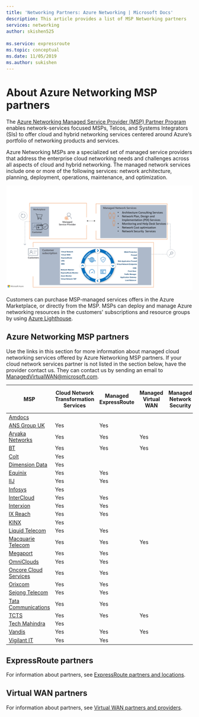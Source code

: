 ```yaml
---
title: 'Networking Partners: Azure Networking | Microsoft Docs'
description: This article provides a list of MSP Networking partners
services: networking
author: skishen525

ms.service: expressroute
ms.topic: conceptual
ms.date: 11/05/2019
ms.author: sukishen
---
```


# About Azure Networking MSP partners

The [Azure Networking Managed Service Provider (MSP) Partner Program](https://azure.microsoft.com/blog/enhancing-the-customer-experience-with-the-azure-networking-msp-partner-program/) enables network-services focused MSPs, Telcos, and Systems Integrators (SIs) to offer cloud and hybrid networking services centered around Azure’s portfolio of networking products and services.

Azure Networking MSPs are a specialized set of managed service providers that address the enterprise cloud networking needs and challenges across all aspects of cloud and hybrid networking. The managed network services include one or more of the following services: network architecture, planning, deployment, operations, maintenance, and optimization.

![MSP][0]

Customers can purchase MSP-managed services offers in the Azure Marketplace, or directly from the MSP. MSPs can deploy and manage Azure networking resources in the customers' subscriptions and resource groups by using [Azure Lighthouse](https://azure.microsoft.com/services/azure-lighthouse/).

## <a name="msp"></a>Azure Networking MSP partners

Use the links in this section for more information about managed cloud networking services offered by Azure Networking MSP partners. If your cloud network services partner is not listed in the section below, have the provider contact us. They can contact us by sending an email to ManagedVirtualWAN@microsoft.com. 

| **MSP** | **Cloud Network Transformation Services** | **Managed ExpressRoute** | **Managed Virtual WAN** | **Managed Network Security** |**Managed Network Edge Compute** |
| ---| ---| ---| ---| ---| ---|
|[Amdocs](https://www.amdocs.com/)|||||Yes|
|[ANS Group UK](https://www.ans.co.uk/)|Yes|Yes||||
|[Aryaka Networks](https://www.aryaka.com/azure-msp-vwan-managed-service-provider-launch-partner-aryaka/)|Yes |Yes |Yes | | |
|[BT](https://www.globalservices.bt.com/en/solutions/products/cloud-connect-azure)|Yes|Yes|Yes|||
|[Colt](https://www.colt.net/why-colt/strategic-alliances/microsoft-partnership/msp/)|Yes|||||
|[Dimension Data](https://www.dimensiondata.com/)|Yes|||||
|[Equinix](https://www.equinix.com/)|Yes|Yes||||
|[IIJ](https://www.iij.ad.jp/biz/cloudex/)|Yes|Yes||||
|[Infosys](https://www.infosys.com/services/microsoft-cloud-business/pages/index.aspx)|Yes||||Yes|
|[InterCloud](https://intercloud.com/partners/microsoft-azure/)|Yes|Yes||||
|[Interxion](https://www.interxion.com/products/interconnection/cloud-connect/support-your-cloud-strategy/)|Yes|Yes||||
|[IX Reach](https://www.ixreach.com/services/sdn-cloud-connect/)|Yes|Yes||||
|[KINX](https://www.kinx.net/service/cloud/?lang=en)|Yes|||||
|[Liquid Telecom](https://www.liquidtelecom.com/products-and-services/microsoft-azure.html)|Yes|Yes||||
|[Macquarie Telecom](https://macquariecloudservices.com/azure-managed-services/)|Yes|Yes|Yes|||
|[Megaport](https://www.megaport.com/services/microsoft-expressroute/)|Yes|Yes||||
|[OmniClouds](https://omniclouds.com/services/)|Yes|Yes||||
|[Oncore Cloud Services]( https://www.oncore.cloud/services/ue-for-expressroute/)|Yes|Yes||||
|[Orixcom]( https://www.orixcom.com/cloud-solutions/)|Yes|Yes||||
|[Sejong Telecom](https://www.sejongtelecom.net/en/pages/service/cloud_ms)|Yes|Yes||||
|[Tata Communications](https://www.tatacommunications.com/about/our-alliances/microsoft-alliance/)|Yes|Yes||||
|[TCTS](https://www.tatacommunications-ts.com/index.php)|Yes|Yes|Yes|||
|[Tech Mahindra](https://networkservices.techmahindra.com/pages/default.aspx)|Yes||||Yes|
|[Vandis](https://www.vandis.com/microsoft-azure-practice/)|Yes|Yes|Yes|||
|[Vigilant IT](https://vigilant.it/manage-cloud-service/)|Yes|Yes||||

## <a name="expressroute"></a>ExpressRoute partners

For information about partners, see [ExpressRoute partners and locations](../expressroute/expressroute-locations-providers.md).

## <a name="vwan"></a>Virtual WAN partners

For information about partners, see [Virtual WAN partners and providers](../virtual-wan/virtual-wan-locations-partners.md).

<!--Image References-->
[0]: ./media/networking-partners-msp/msp.png "MSP program description"
